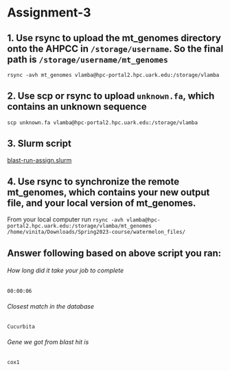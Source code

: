 # Assignment-3

## 1. Use rsync to upload the mt_genomes directory onto the AHPCC in `/storage/username`. So the final path is `/storage/username/mt_genomes`

`rsync -avh mt_genomes vlamba@hpc-portal2.hpc.uark.edu:/storage/vlamba`

## 2. Use scp or rsync to upload `unknown.fa`, which contains an unknown sequence

`scp unknown.fa vlamba@hpc-portal2.hpc.uark.edu:/storage/vlamba`

## 3. Slurm script

[blast-run-assign.slurm](https://github.com/vinitamehlawat/BIOL_pyhton_course/blob/main/blast-run-assign.slurm)

## 4. Use rsync to synchronize the remote mt_genomes, which contains your new output file, and your local version of mt_genomes.

From your local computer run `rsync -avh vlamba@hpc-portal2.hpc.uark.edu:/storage/vlamba/mt_genomes /home/vinita/Downloads/Spring2023-course/watermelon_files/`


## Answer following based on above script you ran:

###### How long did it take your job to complete

`00:00:06`

###### Closest match in the database

`Cucurbita`

###### Gene we got from blast hit is

`cox1`
